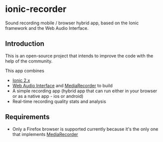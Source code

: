 # ionic-recorder
Sound recording mobile / browser hybrid app, based on the Ionic framework and the Web Audio Interface.

## Introduction

This is an open-source project that intends to improve the code with the help of the community.

This app combines
* [Ionic 2.x](http://ionicframework.com/docs/v2/)
* [Web Audio Interface](https://developer.mozilla.org/en-US/docs/Web/API/Web_Audio_API) and 
  [MediaRecorder](https://developer.mozilla.org/en-US/docs/Web/API/MediaRecorder_API)
to build
* A simple recording app (hybrid app that can run either in your browser or as a native app - ios or android)
* Real-time recording quality stats and analysis


## Requirements
* Only a Firefox browser is supported currently because it's the only one that implements 
  [MediaRecorder](https://developer.mozilla.org/en-US/docs/Web/API/MediaRecorder_API)
